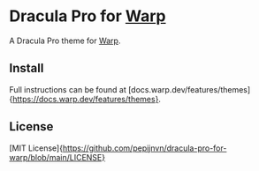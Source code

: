 # Dracula Pro for [Warp](https://www.warp.dev/)


A Dracula Pro theme for [Warp](https://www.warp.dev/).


## Install

Full instructions can be found at [docs.warp.dev/features/themes]{https://docs.warp.dev/features/themes}.


## License

[MIT License]{https://github.com/pepijnvn/dracula-pro-for-warp/blob/main/LICENSE}

